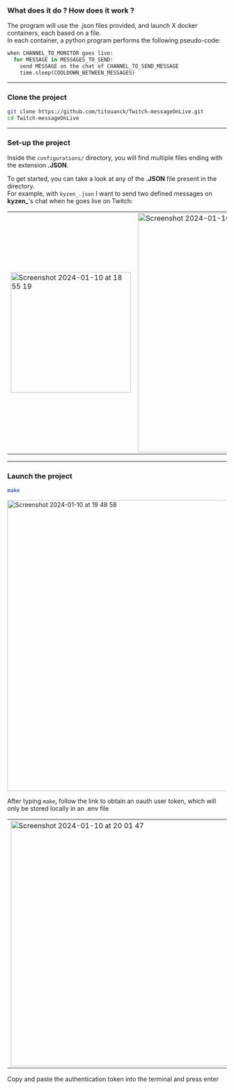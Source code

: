 ### What does it do ? How does it work ?
The program will use the .json files provided, and launch X docker containers, each based on a file.  
In each container, a python program performs the following pseudo-code:  
```python
when CHANNEL_TO_MONITOR goes live:
  for MESSAGE in MESSAGES_TO_SEND:
    send MESSAGE on the chat of CHANNEL_TO_SEND_MESSAGE
    time.sleep(COOLDOWN_BETWEEN_MESSAGES)
```
---
### Clone the project
```bash
git clone https://github.com/titouanck/Twitch-messageOnLive.git
cd Twitch-messageOnLive
```
---
### Set-up the project
Inside the `configurations/` directory, you will find multiple files ending with the extension **.JSON**.  

  
To get started, you can take a look at any of the **.JSON** file present in the directory.  
For example, with `kyzen_.json` I want to send two defined messages on **kyzen_**'s chat when he goes live on Twitch:

|           |           |
|-----------|-----------|
| <img width="276" alt="Screenshot 2024-01-10 at 18 55 19" src="https://github.com/titouanck/Twitch-messageOnLive/assets/87268044/12aa421c-2e02-44df-b115-ec335e698089"> | <img width="548" alt="Screenshot 2024-01-10 at 19 26 43" src="https://github.com/titouanck/Twitch-messageOnLive/assets/87268044/a4daee1a-b7c4-469f-b92f-3b45ce83da05">
---
### Launch the project
```bash
make
```
<img width="667" alt="Screenshot 2024-01-10 at 19 48 58" src="https://github.com/titouanck/Twitch-messageOnLive/assets/87268044/b205b45f-4129-4d0f-a6e7-9daa18482bc8">    

After typing `make`, follow the link to obtain an oauth user token, which will only be stored locally in an .env file  

|           |           |
|-----------|-----------|
|  <img width="563" alt="Screenshot 2024-01-10 at 20 01 47" src="https://github.com/titouanck/Twitch-messageOnLive/assets/87268044/fcf7d8e0-d640-470f-81f7-5b1b377fbe66"> |  <img width="359" alt="Screenshot 2024-01-10 at 19 56 37" src="https://github.com/titouanck/Twitch-messageOnLive/assets/87268044/7794b3c2-fb86-441b-b19d-c821ea25ba4e">

Copy and paste the authentication token into the terminal and press enter
